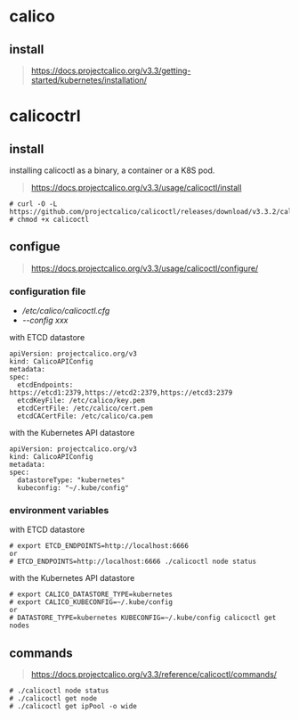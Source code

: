 # calico

## install 

> https://docs.projectcalico.org/v3.3/getting-started/kubernetes/installation/

# calicoctrl

## install 

installing calicoctl as a binary, a container or a K8S pod.

> https://docs.projectcalico.org/v3.3/usage/calicoctl/install

```
# curl -O -L https://github.com/projectcalico/calicoctl/releases/download/v3.3.2/calicoctl
# chmod +x calicoctl
```

## configue

> https://docs.projectcalico.org/v3.3/usage/calicoctl/configure/

### configuration file

- */etc/calico/calicoctl.cfg*  
- *--config xxx*

with ETCD datastore

```
apiVersion: projectcalico.org/v3
kind: CalicoAPIConfig
metadata:
spec:
  etcdEndpoints: https://etcd1:2379,https://etcd2:2379,https://etcd3:2379
  etcdKeyFile: /etc/calico/key.pem
  etcdCertFile: /etc/calico/cert.pem
  etcdCACertFile: /etc/calico/ca.pem
```

with the Kubernetes API datastore

```
apiVersion: projectcalico.org/v3
kind: CalicoAPIConfig
metadata:
spec:
  datastoreType: "kubernetes"
  kubeconfig: "~/.kube/config"
```

### environment variables

with ETCD datastore

```
# export ETCD_ENDPOINTS=http://localhost:6666
or 
# ETCD_ENDPOINTS=http://localhost:6666 ./calicoctl node status
```


with the Kubernetes API datastore

```
# export CALICO_DATASTORE_TYPE=kubernetes
# export CALICO_KUBECONFIG=~/.kube/config
or 
# DATASTORE_TYPE=kubernetes KUBECONFIG=~/.kube/config calicoctl get nodes
```

## commands

> https://docs.projectcalico.org/v3.3/reference/calicoctl/commands/

```
# ./calicoctl node status
# ./calicoctl get node
# ./calicoctl get ipPool -o wide
```
